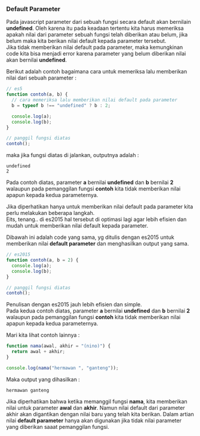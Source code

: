 ### Default Parameter

Pada javascript parameter dari sebuah fungsi secara default akan bernilain **undefined**.
Oleh karena itu pada keadaan tertentu kita harus memeriksa apakah nilai dari parameter sebuah fungsi telah diberikan atau belum, jika belum maka kita berikan nilai default kepada parameter tersebut.  
Jika tidak memberikan nilai default pada parameter, maka kemungkinan code kita bisa menjadi error karena parameter yang belum diberikan nilai akan bernilai **undefined**.

Berikut adalah contoh bagaimana cara untuk memeriksa lalu memberikan nilai dari sebuah parameter :

```javascript
// es5
function contoh(a, b) {
  // cara memeriksa lalu memberikan nilai default pada parameter
  b = typeof b !== "undefined" ? b : 2;

  console.log(a);
  console.log(b);
}

// panggil fungsi diatas
contoh();
```

maka jika fungsi diatas di jalankan, outputnya adalah :

```
undefined
2
```

Pada contoh diatas, parameter **a** bernilai **undefined** dan **b** bernilai **2** walaupun pada pemanggilan fungsi **contoh** kita tidak memberikan nilai apapun kepada kedua parameternya.

Jika diperhatikan hanya untuk memberikan nilai default pada parameter kita perlu melakukan beberapa langkah.  
Eits, tenang.. di es2015 hal tersebut di optimasi lagi agar lebih efisien dan mudah untuk memberikan nilai default kepada parameter.

Dibawah ini adalah code yang sama, yg ditulis dengan es2015 untuk memberikan nilai **default parameter** dan menghasilkan output yang sama.

```javascript
// es2015
function contoh(a, b = 2) {
  console.log(a);
  console.log(b);
}

// panggil fungsi diatas
contoh();
```

Penulisan dengan es2015 jauh lebih efisien dan simple.  
Pada kedua contoh diatas, parameter **a** bernilai **undefined** dan **b** bernilai **2** walaupun pada pemanggilan fungsi **contoh** kita tidak memberikan nilai apapun kepada kedua parameternya.

Mari kita lihat contoh lainnya :

```javascript
function nama(awal, akhir = "(nino)") {
  return awal + akhir;
}

console.log(nama("hermawan ", "ganteng"));
```

Maka output yang dihasilkan :

```
hermawan ganteng
```

Jika diperhatikan bahwa ketika memanggil fungsi **nama**, kita memberikan nilai untuk parameter **awal** dan **akhir**.
Namun nilai default dari parameter akhir akan digantikan dengan nilai baru yang telah kita berikan.
Dalam artian nilai **default parameter** hanya akan digunakan jika tidak nilai parameter yang diberikan saaat pemanggilan fungsi.
